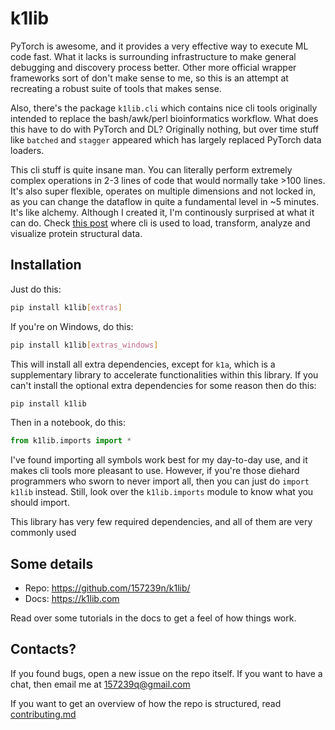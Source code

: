 # k1lib

PyTorch is awesome, and it provides a very effective way to execute ML code fast. What it lacks is surrounding infrastructure to make general debugging and discovery process better. Other more official wrapper frameworks sort of don't make sense to me, so this is an attempt at recreating a robust suite of tools that makes sense.

Also, there's the package `k1lib.cli` which contains nice cli tools originally intended to replace the bash/awk/perl bioinformatics workflow. What does this have to do with PyTorch and DL? Originally nothing, but over time stuff like `batched` and `stagger` appeared which has largely replaced PyTorch data loaders.

This cli stuff is quite insane man. You can literally perform extremely complex operations in 2-3 lines of code that would normally take >100 lines. It's also super flexible, operates on multiple dimensions and not locked in, as you can change the dataflow in quite a fundamental level in ~5 minutes. It's like alchemy. Although I created it, I'm continously surprised at what it can do. Check [this post](https://mlexps.com/mo/3-cif-visualize/) where cli is used to load, transform, analyze and visualize protein structural data.

## Installation

Just do this:

```bash
pip install k1lib[extras]
```

If you're on Windows, do this:

```bash
pip install k1lib[extras_windows]
```

This will install all extra dependencies, except for `k1a`, which is a supplementary library to accelerate functionalities within this library. If you can't install the optional extra dependencies for some reason then do this:

```bash
pip install k1lib
```

Then in a notebook, do this:

```python
from k1lib.imports import *
```

I've found importing all symbols work best for my day-to-day use, and it makes
cli tools more pleasant to use. However, if you're those diehard programmers
who sworn to never import all, then you can just do `import k1lib` instead.
Still, look over the `k1lib.imports` module to know what you should import.

This library has very few required dependencies, and all of them are very commonly used

## Some details

- Repo: https://github.com/157239n/k1lib/
- Docs: https://k1lib.com

Read over some tutorials in the docs to get a feel of how things work.

## Contacts?

If you found bugs, open a new issue on the repo itself. If you want to have a chat, then email me at 157239q@gmail.com

If you want to get an overview of how the repo is structured, read [contributing.md](contributing.md)

